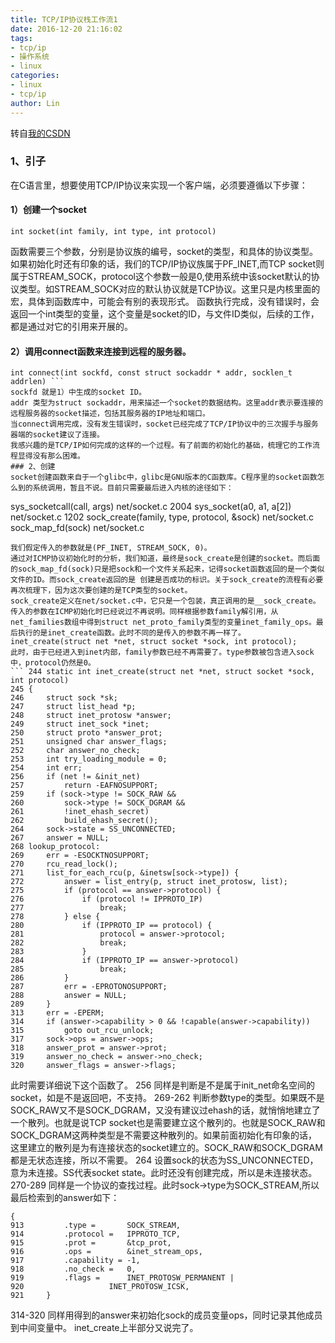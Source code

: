 ```yaml
---
title: TCP/IP协议栈工作流1
date: 2016-12-20 21:16:02
tags:
- tcp/ip
- 操作系统
- linux
categories:
- linux
- tcp/ip
author: Lin
---
```


转自[我的CSDN](http://blog.csdn.net/u012520854/article/details/53750338)
### 1、引子
在C语言里，想要使用TCP/IP协议来实现一个客户端，必须要遵循以下步骤：
#### 1）创建一个socket
```
int socket(int family, int type, int protocol)
```
函数需要三个参数，分别是协议族的编号，socket的类型，和具体的协议类型。如果初始化时还有印象的话，我们的TCP/IP协议族属于PF_INET,而TCP socket则属于STREAM_SOCK，protocol这个参数一般是0,使用系统中该socket默认的协议类型。如STREAM_SOCK对应的默认协议就是TCP协议。这里只是内核里面的宏，具体到函数库中，可能会有别的表现形式。
函数执行完成，没有错误时，会返回一个int类型的变量，这个变量是socket的ID，与文件ID类似，后续的工作，都是通过对它的引用来开展的。
<!--more-->
#### 2）调用connect函数来连接到远程的服务器。
```
int connect(int sockfd, const struct sockaddr * addr, socklen_t addrlen) ```
sockfd 就是1）中生成的socket ID。
addr 类型为struct sockaddr，用来描述一个socket的数据结构。这里addr表示要连接的远程服务器的socket描述，包括其服务器的IP地址和端口。
当connect调用完成，没有发生错误时，socket已经完成了TCP/IP协议中的三次握手与服务器端的socket建议了连接。
我感兴趣的是TCP/IP如何完成的这样的一个过程。有了前面的初始化的基础，梳理它的工作流程显得没有那么困难。
### 2、创建
socket创建函数来自于一个glibc中，glibc是GNU版本的C函数库。C程序里的socket函数怎么到的系统调用，暂且不说。目前只需要最后进入内核的途径如下：
```
sys_socketcall(call, args) 			net/socket.c 2004
sys_socket(a0, a1, a[2])			net/socket.c 1202
sock_create(family, type, protocol, &sock)	net/socket.c
sock_map_fd(sock)				net/socket.c
```
我们假定传入的参数就是(PF_INET, STREAM_SOCK, 0)。
通过对ICMP协议初始化时的分析，我们知道，最终是sock_create是创建的socket。而后面的sock_map_fd(sock)只是把sock和一个文件关系起来，记得socket函数返回的是一个类似文件的ID。而sock_create返回的是 创建是否成功的标识。关于sock_create的流程有必要再次梳理下，因为这次要创建的是TCP类型的socket。
sock_create定义在net/socket.c中，它只是一个包装，真正调用的是__sock_create。传入的参数在ICMP初始化时已经说过不再说明。同样根据参数family解引用，从net_families数组中得到struct net_proto_family类型的变量inet_family_ops。最后执行的是inet_create函数。此时不同的是传入的参数不再一样了。
inet_create(struct net *net, struct socket *sock, int protocol);
此时，由于已经进入到inet内部，family参数已经不再需要了。type参数被包含进入sock中，protocol仍然是0。
``` 244 static int inet_create(struct net *net, struct socket *sock, int protocol)
245 {
246 	struct sock *sk;
247 	struct list_head *p;
248 	struct inet_protosw *answer;
249 	struct inet_sock *inet;
250 	struct proto *answer_prot;
251 	unsigned char answer_flags;
252 	char answer_no_check;
253 	int try_loading_module = 0;
254 	int err;
256 	if (net != &init_net)
257 		return -EAFNOSUPPORT;
259 	if (sock->type != SOCK_RAW &&
260 	    sock->type != SOCK_DGRAM &&
261 	    !inet_ehash_secret)
262 		build_ehash_secret();
264 	sock->state = SS_UNCONNECTED;
267 	answer = NULL;
268 lookup_protocol:
269 	err = -ESOCKTNOSUPPORT;
270 	rcu_read_lock();
271 	list_for_each_rcu(p, &inetsw[sock->type]) {
272 		answer = list_entry(p, struct inet_protosw, list);
275 		if (protocol == answer->protocol) {
276 			if (protocol != IPPROTO_IP)
277 				break;
278 		} else {
280 			if (IPPROTO_IP == protocol) {
281 				protocol = answer->protocol;
282 				break;
283 			}
284 			if (IPPROTO_IP == answer->protocol)
285 				break;
286 		}
287 		err = -EPROTONOSUPPORT;
288 		answer = NULL;
289 	}
313 	err = -EPERM;
314 	if (answer->capability > 0 && !capable(answer->capability))
315 		goto out_rcu_unlock;
317 	sock->ops = answer->ops;
318 	answer_prot = answer->prot;
319 	answer_no_check = answer->no_check;
320 	answer_flags = answer->flags;
```
此时需要详细说下这个函数了。
256 	同样是判断是不是属于init_net命名空间的socket，如是不是返回吧，不支持。
269-262	判断参数type的类型。如果既不是SOCK_RAW又不是SOCK_DGRAM，又没有建议过ehash的话，就悄悄地建立了一个散列。也就是说TCP socket也是需要建立这个散列的。也就是SOCK_RAW和SOCK_DGRAM这两种类型是不需要这种散列的。如果前面初始化有印象的话，这里建立的散列是为有连接状态的socket建立的。SOCK_RAW和SOCK_DGRAM都是无状态连接，所以不需要。
264	设置sock的状态为SS_UNCONNECTED，意为未连接。SS代表socket state。此时还没有创建完成，所以是未连接状态。
270-289	同样是一个协议的查找过程。此时sock->type为SOCK_STREAM,所以最后检索到的answer如下：
```
{
913 		.type =       SOCK_STREAM,
914 		.protocol =   IPPROTO_TCP,
915 		.prot =       &tcp_prot,
916 		.ops =        &inet_stream_ops,
917 		.capability = -1,
918 		.no_check =   0,
919 		.flags =      INET_PROTOSW_PERMANENT |
920 			      INET_PROTOSW_ICSK,
921 	}
```
314-320	同样用得到的answer来初始化sock的成员变量ops，同时记录其他成员到中间变量中。
inet_create上半部分又说完了。
